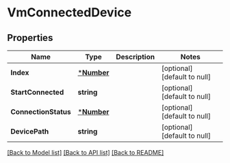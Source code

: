 # VmConnectedDevice

## Properties
Name | Type | Description | Notes
------------ | ------------- | ------------- | -------------
**Index** | [***Number**](Number.md) |  | [optional] [default to null]
**StartConnected** | **string** |  | [optional] [default to null]
**ConnectionStatus** | [***Number**](Number.md) |  | [optional] [default to null]
**DevicePath** | **string** |  | [optional] [default to null]

[[Back to Model list]](README.md#documentation-for-models) [[Back to API list]](README.md#documentation-for-api-endpoints) [[Back to README]](README.md)


